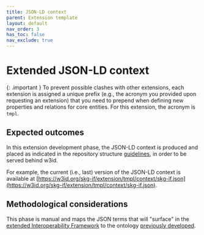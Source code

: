 ```yaml
---
title: JSON-LD context
parent: Extension template
layout: default
nav_order: 3
has_toc: false
nav_exclude: true
---
```


# Extended JSON-LD context

{: .important }
To prevent possible clashes with other extensions, each extension is assigned a unique prefix (e.g., the acronym you provided upon requesting an extension) that you need to prepend when defining new properties and relations for core entities. For this extension, the acronym is `tmpl`.

## Expected outcomes
In this extension development phase, the JSON-LD context is produced and placed as indicated in the repository structure [guidelines](../structure), in order to be served behind w3id.

For example, the current (i.e., last) version of the JSON-LD context is available at [https://w3id.org/skg-if/extension/tmpl/context/skg-if.json](https://w3id.org/skg-if/extension/tmpl/context/skg-if.json).


## Methodological considerations
This phase is manual and maps the JSON terms that will "surface" in the [extended Interoperability Framework](./extended-interoperability-framework) to the ontology [previously developed](./data-model).